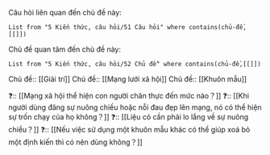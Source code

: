 Câu hỏi liên quan đến chủ đề này:
```dataview
List from "5 Kiến thức, câu hỏi/51 Câu hỏi" where contains(chủ-đề,[[]]) 
```

Chủ đề quan tâm đến chủ đề này:
```dataview
List from "5 Kiến thức, câu hỏi/52 Chủ đề" where contains(chủ-đề,[[]]) 
```

Chủ đề:: [[Giải trí]]
Chủ đề:: [[Mạng lưới xã hội]] 
Chủ đề:: [[Khuôn mẫu]]
 
❓:: [[Mạng xã hội thể hiện con người chân thực đến mức nào？]]
❓:: [[Khi người dùng đăng sự nuông chiều hoặc nỗi đau đẹp lên mạng, nó có thể hiện sự trốn chạy của họ không？]]
❓:: [[Liệu có cần phải lo lắng về sự nuông chiều？]]
❓:: [[Nếu việc sử dụng một khuôn mẫu khác có thể giúp xoá bỏ một định kiến thì có nên dùng không？]]